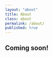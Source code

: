 ```yaml
---
layout: "about"
title: About
class: about
permalink: /about/
published: true
---
```

## Coming soon!
